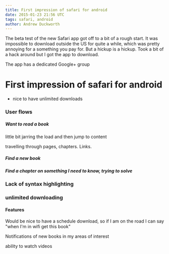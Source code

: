```yaml
---
title: First impression of safari for android
date: 2015-01-23 21:56 UTC
tags: safari, android
author: Andrew Duckworth
---
```


The beta test of the new Safari app got off to a bit of a rough start. It was impossible to download outside the US for quite a while, which was pretty annoying for a something you pay for. But a hickup is a hickup. Took a bit of a hack around but I got the app to download.

The app has a dedicated Google+ group 

# First impression of safari for android

* nice to have unlimited downloads


### User flows

##### Want to read a book

little bit jarring the load and then jump to content

travelling through pages, chapters. Links.


##### Find a new book

##### Find a chapter on something I need to know, trying to solve


### Lack of syntax highlighting

### unlimited downloading

#### Features

Would be nice to have a schedule download, so if I am on the road I can say "when I'm in wifi get this book"

Notifications of new books in my areas of interest

ability to watch videos
